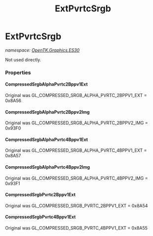 ﻿---
title: ExtPvrtcSrgb
---

# ExtPvrtcSrgb
_namespace: [OpenTK.Graphics.ES30](N-OpenTK.Graphics.ES30.html)_

Not used directly.



### Properties

#### CompressedSrgbAlphaPvrtc2Bppv1Ext
Original was GL_COMPRESSED_SRGB_ALPHA_PVRTC_2BPPV1_EXT = 0x8A56
#### CompressedSrgbAlphaPvrtc2Bppv2Img
Original was GL_COMPRESSED_SRGB_ALPHA_PVRTC_2BPPV2_IMG = 0x93F0
#### CompressedSrgbAlphaPvrtc4Bppv1Ext
Original was GL_COMPRESSED_SRGB_ALPHA_PVRTC_4BPPV1_EXT = 0x8A57
#### CompressedSrgbAlphaPvrtc4Bppv2Img
Original was GL_COMPRESSED_SRGB_ALPHA_PVRTC_4BPPV2_IMG = 0x93F1
#### CompressedSrgbPvrtc2Bppv1Ext
Original was GL_COMPRESSED_SRGB_PVRTC_2BPPV1_EXT = 0x8A54
#### CompressedSrgbPvrtc4Bppv1Ext
Original was GL_COMPRESSED_SRGB_PVRTC_4BPPV1_EXT = 0x8A55

